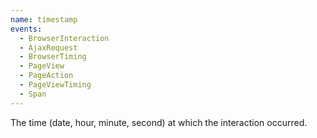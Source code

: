 ```yaml
---
name: timestamp
events:
  - BrowserInteraction
  - AjaxRequest
  - BrowserTiming
  - PageView
  - PageAction
  - PageViewTiming
  - Span
---
```


The time (date, hour, minute, second) at which the interaction occurred.